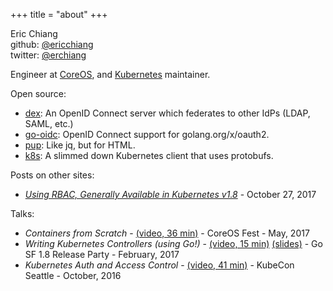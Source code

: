 +++
title = "about"
+++

Eric Chiang<br>
github: [@ericchiang](https://github.com/ericchiang)<br>
twitter: [@erchiang](https://twitter.com/erchiang)

Engineer at [CoreOS](https://coreos.com), and [Kubernetes](https://kubernetes.io) maintainer.

Open source:

- [dex][dex]: An OpenID Connect server which federates to other IdPs (LDAP, SAML, etc.)
- [go-oidc][go-oidc]: OpenID Connect support for golang.org/x/oauth2.
- [pup][pup]: Like jq, but for HTML.
- [k8s][k8s-client]: A slimmed down Kubernetes client that uses protobufs.

Posts on other sites:

- [_Using RBAC, Generally Available in Kubernetes v1.8_](http://blog.kubernetes.io/2017/10/using-rbac-generally-available-18.html) - October 27, 2017

Talks:

- _Containers from Scratch_ - [(video, 36 min)](https://www.youtube.com/watch?v=wyqoi52k5jM) - CoreOS Fest - May, 2017
- _Writing Kubernetes Controllers (using Go!)_ - [(video, 15 min)][k8s-controllers-vid] [(slides)][k8s-controllers-slides] - Go SF 1.8 Release Party - February, 2017
- _Kubernetes Auth and Access Control_ - [(video, 41 min)][k8s-auth] - KubeCon Seattle - October, 2016

[coreos]: https://coreos.com
[k8s]: http://kubernetes.io
[dex]: https://github.com/coreos/dex
[k8s-client]: https://github.com/ericchiang/k8s
[go-oidc]: https://github.com/coreos/go-oidc
[pup]: https://github.com/ericchiang/pup
[k8s-controllers-vid]: https://www.youtube.com/watch?v=11JIAwOBCpg&feature=youtu.be&t=22m52s
[k8s-controllers-slides]: https://talks.godoc.org/github.com/ericchiang/go-1.8-release-party/kubernetes-controllers.slide
[k8s-auth]: https://www.youtube.com/watch?v=WvnXemaYQ50
